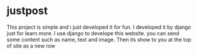 # justpost
This project is simple and i just developed it for fun.
I developed it by django just for learn more.
I use django to develope this website. you can send some content such as name, text and image.
Then its show to you at the top of site as a new row
